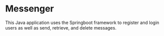 # Messenger

This Java application uses the Springboot framework to register and login users as well as send, retrieve, and delete messages.